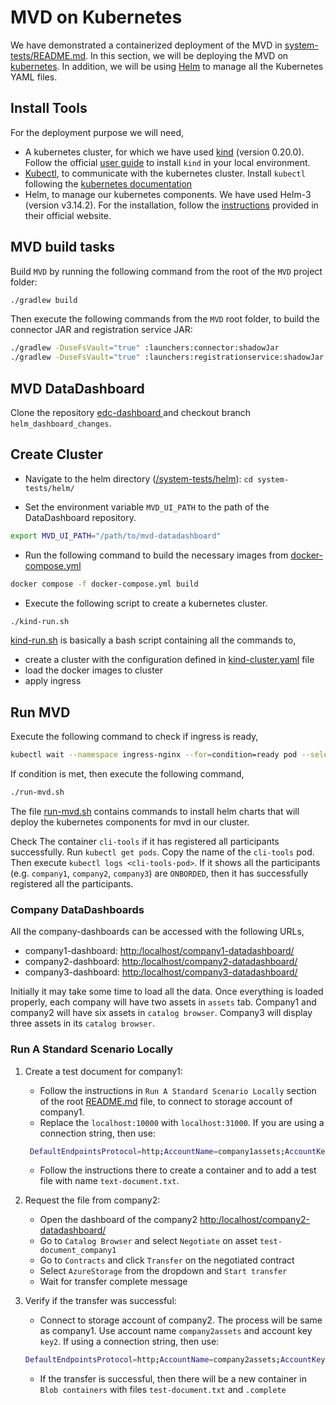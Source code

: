 # MVD on Kubernetes
We have demonstrated a containerized deployment of the MVD in [system-tests/README.md](../README.md). In this section, 
we will be deploying the MVD on [kubernetes](https://kubernetes.io/docs/home/).
In addition, we will be using [Helm](https://helm.sh/docs/) to manage all the Kubernetes YAML files.


## Install Tools
For the deployment purpose we will need,
* A kubernetes cluster, for which we have used [kind](https://kind.sigs.k8s.io/) (version 0.20.0). Follow the official [user guide](https://kind.sigs.k8s.io/docs/user/quick-start/)
  to install `kind` in your local environment.
* [Kubectl](https://kubernetes.io/docs/reference/kubectl/), to communicate with the kubernetes cluster. Install `kubectl` 
  following the [kubernetes documentation](https://kubernetes.io/docs/tasks/tools/)
* Helm, to manage our kubernetes components. We have used Helm-3 (version v3.14.2). For the installation,
  follow the [instructions](https://helm.sh/docs/intro/install/) provided in their official website.


## MVD build tasks
Build `MVD` by running the following command from the root of the `MVD` project folder:
```bash
./gradlew build 
```
Then execute the following commands from the `MVD` root folder, to build the connector JAR and registration service JAR:
```bash
./gradlew -DuseFsVault="true" :launchers:connector:shadowJar
./gradlew -DuseFsVault="true" :launchers:registrationservice:shadowJar
```


## MVD DataDashboard
Clone the repository [edc-dashboard ](https://github.com/FraunhoferISST/edc-dashboard) and checkout
branch `helm_dashboard_changes`.

## Create Cluster
- Navigate to the helm directory ([/system-tests/helm](../../system-tests/helm)): `cd system-tests/helm/`

- Set the environment variable `MVD_UI_PATH` to the path of the DataDashboard repository.
```bash
export MVD_UI_PATH="/path/to/mvd-datadashboard"
```
- Run the following command to build the necessary images from [docker-compose.yml](./docker-compose.yml)
```bash
docker compose -f docker-compose.yml build
```
- Execute the following script to create a kubernetes cluster.
```bash
./kind-run.sh
```
[kind-run.sh](./kind-run.sh) is basically a bash script containing all the commands to,
* create a cluster with the configuration defined in [kind-cluster.yaml](./kind-cluster.yaml) file
* load the docker images to cluster
* apply ingress


## Run MVD
Execute the following command to check if ingress is ready,
```bash
kubectl wait --namespace ingress-nginx --for=condition=ready pod --selector=app.kubernetes.io/component=controller
```
If condition is met, then execute the following command,
```bash
./run-mvd.sh
```
The file [run-mvd.sh](./run-mvd.sh) contains commands to install helm charts that will deploy the kubernetes
components for mvd in our cluster.


Check The container `cli-tools` if it has registered all participants successfully. Run `kubectl get pods`. Copy the
name of the `cli-tools` pod. Then execute `kubectl logs <cli-tools-pod>`. If it shows all the participants
(e.g. `company1`, `company2`, `company3`) are `ONBORDED`, then it has successfully registered all the participants.


### Company DataDashboards
All the company-dashboards can be accessed with the following URLs,
*   company1-dashboard: <http:/localhost/company1-datadashboard/>
*   company2-dashboard: <http:/localhost/company2-datadashboard/>
*   company3-dashboard: <http:/localhost/company3-datadashboard/>

Initially it may take some time to load all the data. Once everything is loaded properly,
each company will have two assets in `assets` tab. Company1 and company2 will have six
assets in `catalog browser`. Company3 will display three assets in its `catalog browser`.


### Run A Standard Scenario Locally

1. Create a test document for company1:

    - Follow the instructions in `Run A Standard Scenario Locally` section of the root [README.md](https://github.com/FraunhoferISST/edc-mvd/blob/cc5cc02d8ca0ee69052ca765f611abe3ad82f5f8/README.md) file, to connect
      to storage account of company1.
    - Replace the `localhost:10000` with `localhost:31000`. If you are using a connection string,
      then use:
   ```bash
    DefaultEndpointsProtocol=http;AccountName=company1assets;AccountKey=key1;BlobEndpoint=http://127.0.0.1:31000/company1assets;
   ```

    - Follow the instructions there to create a container and to add a test file with name `text-document.txt`.

2. Request the file from company2:

    * Open the dashboard of the company2 <http:/localhost/company2-datadashboard/>
    * Go to `Catalog Browser` and select `Negotiate` on asset `test-document_company1`
    * Go to `Contracts` and click `Transfer` on the negotiated contract
    * Select `AzureStorage` from the dropdown and `Start transfer`
    * Wait for transfer complete message

3. Verify if the transfer was successful:
    * Connect to storage account of company2. The process will be same as company1. 
   Use account name `company2assets`
      and account key `key2`. If using a connection string, then use:
   ```bash
   DefaultEndpointsProtocol=http;AccountName=company2assets;AccountKey=key2;BlobEndpoint=http://127.0.0.1:31000/company2assets;
   ```

    * If the transfer is successful, then there will be a new container in `Blob containers` with files
      `test-document.txt` and `.complete`